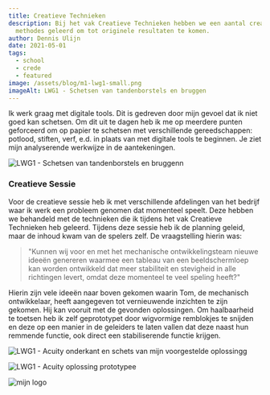 ```yaml
---
title: Creatieve Technieken
description: Bij het vak Creatieve Technieken hebben we een aantal creatieve
  methodes geleerd om tot originele resultaten te komen.
author: Dennis Ulijn
date: 2021-05-01
tags:
  - school
  - crede
  - featured
image: /assets/blog/m1-lwg1-small.png
imageAlt: LWG1 - Schetsen van tandenborstels en bruggen
---
```

Ik werk graag met digitale tools. Dit is gedreven door mijn gevoel dat ik niet goed kan schetsen. Om dit uit te dagen heb ik me op meerdere punten geforceerd om op papier te schetsen met verschillende gereedschappen: potlood, stiften, verf, e.d. in plaats van met digitale tools te beginnen. Je ziet mijn analyserende werkwijze in de aantekeningen.

![LWG1 - Schetsen van tandenborstels en bruggenn](/assets/blog/m1-lwg1-schetsen.png "Title: LWG1 - Schetsen van tandenborstels en bruggenn")

### Creatieve Sessie

Voor de creatieve sessie heb ik met verschillende afdelingen van het bedrijf waar ik werk een probleem genomen dat momenteel speelt. Deze hebben we behandeld met de technieken die ik tijdens het vak Creatieve Technieken heb geleerd. Tijdens deze sessie heb ik de planning geleid, maar de inhoud kwam van de spelers zelf. De vraagstelling hierin was:

> "Kunnen wij voor en met het mechanische ontwikkelingsteam nieuwe ideeën genereren waarmee een tableau van een beeldschermloep kan worden ontwikkeld dat meer stabiliteit en stevigheid in alle richtingen levert, omdat deze momenteel te veel speling heeft?"

Hierin zijn vele ideeën naar boven gekomen waarin Tom, de mechanisch ontwikkelaar, heeft aangegeven tot vernieuwende inzichten te zijn gekomen. Hij kan vooruit met de gevonden oplossingen. Om haalbaarheid te toetsen heb ik zelf geprototypet door wigvormige remblokjes te snijden en deze op een manier in de geleiders te laten vallen dat deze naast hun remmende functie, ook direct een stabiliserende functie krijgen.

![LWG1 - Acuity onderkant en schets van mijn voorgestelde oplossingg](/assets/blog/m1-lwg1-acuity-onderkant-oplossing.png "LWG1 - Acuity onderkant en schets van mijn voorgestelde oplossingg")

![LWG1 - Acuity oplossing prototypee](/assets/blog/m1-lwg1-acuity-prototype.png "LWG1 - Acuity oplossing prototypee")

![mijn logo](/assets/blog/m1-lwg2-dudesign-logo.png)